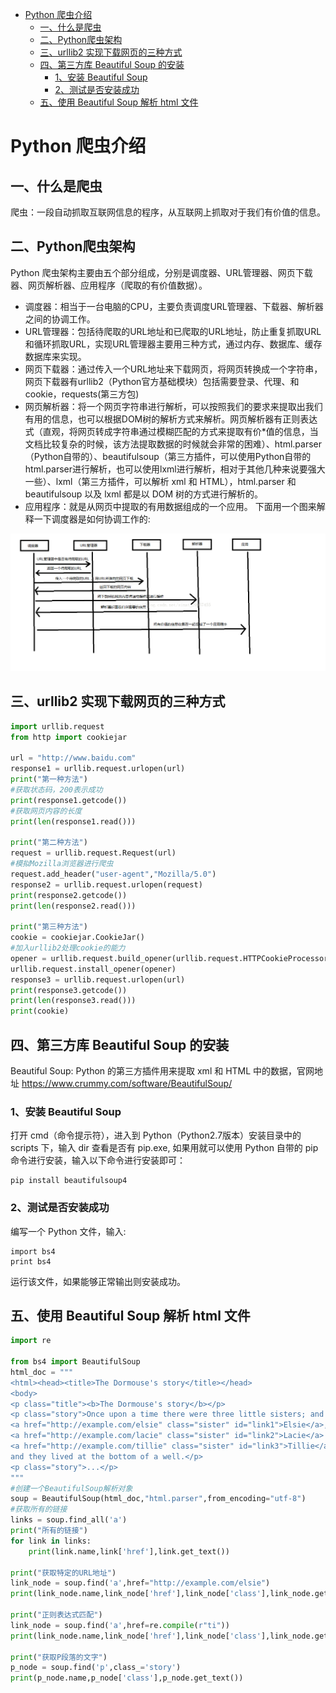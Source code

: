 - [Python 爬虫介绍](#python-爬虫介绍)
  - [一、什么是爬虫](#一什么是爬虫)
  - [二、Python爬虫架构](#二python爬虫架构)
  - [三、urllib2 实现下载网页的三种方式](#三urllib2-实现下载网页的三种方式)
  - [四、第三方库 Beautiful Soup 的安装](#四第三方库-beautiful-soup-的安装)
    - [1、安装 Beautiful Soup](#1安装-beautiful-soup)
    - [2、测试是否安装成功](#2测试是否安装成功)
  - [五、使用 Beautiful Soup 解析 html 文件](#五使用-beautiful-soup-解析-html-文件)

# Python 爬虫介绍

## 一、什么是爬虫
爬虫：一段自动抓取互联网信息的程序，从互联网上抓取对于我们有价值的信息。

## 二、Python爬虫架构
Python 爬虫架构主要由五个部分组成，分别是调度器、URL管理器、网页下载器、网页解析器、应用程序（爬取的有价值数据）。

* 调度器：相当于一台电脑的CPU，主要负责调度URL管理器、下载器、解析器之间的协调工作。
* URL管理器：包括待爬取的URL地址和已爬取的URL地址，防止重复抓取URL和循环抓取URL，实现URL管理器主要用三种方式，通过内存、数据库、缓存数据库来实现。
* 网页下载器：通过传入一个URL地址来下载网页，将网页转换成一个字符串，网页下载器有urllib2（Python官方基础模块）包括需要登录、代理、和cookie，requests(第三方包)
* 网页解析器：将一个网页字符串进行解析，可以按照我们的要求来提取出我们有用的信息，也可以根据DOM树的解析方式来解析。网页解析器有正则表达式（直观，将网页转成字符串通过模糊匹配的方式来提取有价*值的信息，当文档比较复杂的时候，该方法提取数据的时候就会非常的困难）、html.parser（Python自带的）、beautifulsoup（第三方插件，可以使用Python自带的html.parser进行解析，也可以使用lxml进行解析，相对于其他几种来说要强大一些）、lxml（第三方插件，可以解析 xml 和 HTML），html.parser 和 beautifulsoup 以及 lxml 都是以 DOM 树的方式进行解析的。
* 应用程序：就是从网页中提取的有用数据组成的一个应用。
下面用一个图来解释一下调度器是如何协调工作的:

![aa](../image/urllib1.png)

## 三、urllib2 实现下载网页的三种方式

```python
import urllib.request
from http import cookiejar

url = "http://www.baidu.com"
response1 = urllib.request.urlopen(url)
print("第一种方法")
#获取状态码，200表示成功
print(response1.getcode())
#获取网页内容的长度
print(len(response1.read()))
 
print("第二种方法")
request = urllib.request.Request(url)
#模拟Mozilla浏览器进行爬虫
request.add_header("user-agent","Mozilla/5.0")
response2 = urllib.request.urlopen(request)
print(response2.getcode())
print(len(response2.read()))
 
print("第三种方法")
cookie = cookiejar.CookieJar()
#加入urllib2处理cookie的能力
opener = urllib.request.build_opener(urllib.request.HTTPCookieProcessor(cookie))
urllib.request.install_opener(opener)
response3 = urllib.request.urlopen(url)
print(response3.getcode())
print(len(response3.read()))
print(cookie)
```
## 四、第三方库 Beautiful Soup 的安装
Beautiful Soup: Python 的第三方插件用来提取 xml 和 HTML 中的数据，官网地址 https://www.crummy.com/software/BeautifulSoup/

### 1、安装 Beautiful Soup

打开 cmd（命令提示符），进入到 Python（Python2.7版本）安装目录中的 scripts 下，输入 dir 查看是否有 pip.exe, 如果用就可以使用 Python 自带的 pip 命令进行安装，输入以下命令进行安装即可：
```
pip install beautifulsoup4
```
### 2、测试是否安装成功

编写一个 Python 文件，输入:
```
import bs4
print bs4
```
运行该文件，如果能够正常输出则安装成功。

## 五、使用 Beautiful Soup 解析 html 文件

```python
import re
 
from bs4 import BeautifulSoup
html_doc = """
<html><head><title>The Dormouse's story</title></head>
<body>
<p class="title"><b>The Dormouse's story</b></p>
<p class="story">Once upon a time there were three little sisters; and their names were
<a href="http://example.com/elsie" class="sister" id="link1">Elsie</a>,
<a href="http://example.com/lacie" class="sister" id="link2">Lacie</a> and
<a href="http://example.com/tillie" class="sister" id="link3">Tillie</a>;
and they lived at the bottom of a well.</p>
<p class="story">...</p>
"""
#创建一个BeautifulSoup解析对象
soup = BeautifulSoup(html_doc,"html.parser",from_encoding="utf-8")
#获取所有的链接
links = soup.find_all('a')
print("所有的链接")
for link in links:
    print(link.name,link['href'],link.get_text())
 
print("获取特定的URL地址")
link_node = soup.find('a',href="http://example.com/elsie")
print(link_node.name,link_node['href'],link_node['class'],link_node.get_text())
 
print("正则表达式匹配")
link_node = soup.find('a',href=re.compile(r"ti"))
print(link_node.name,link_node['href'],link_node['class'],link_node.get_text())
 
print("获取P段落的文字")
p_node = soup.find('p',class_='story')
print(p_node.name,p_node['class'],p_node.get_text())
```